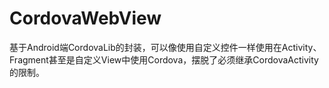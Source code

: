 # CordovaWebView
基于Android端CordovaLib的封装，可以像使用自定义控件一样使用在Activity、Fragment甚至是自定义View中使用Cordova，摆脱了必须继承CordovaActivity的限制。
